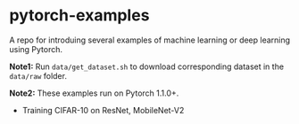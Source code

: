 # pytorch-examples

A repo for introduing several examples of machine learning or deep learning using Pytorch.

**Note1:** Run `data/get_dataset.sh` to download corresponding dataset in the `data/raw` folder.

**Note2:** These examples run on Pytorch 1.1.0+.

* Training CIFAR-10 on ResNet, MobileNet-V2

